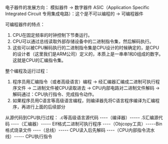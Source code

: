 电子器件的发展方向：
模拟器件 -> 数字器件
ASIC（Application Specific Integrated Circuit 专用集成电路）：这个是不可以编程的  -> 可编程器件

可编程器件的特点：
1. CPU在固定频率的时钟控制下节奏运行。
2. CPU可以通过总线读取外部存储设备中的二进制指令集，然后解码执行。
3. 这些可以被CPU解码执行的二进制指令集是CPU设计的时候确定的，是CPU的设计者（这里我们是ARM公司）定义的，本质上是一串串1和0组成的数字。这就是CPU的汇编指令集。

整个编程及运行过程：
1. 程序员用汇编指令（或者高级语言）编程 -> 经汇编器汇编成二进制可执行程序文件 -> 二进制文件被CPU读取进去 -> CPU内部电路对二进制文件解码 -> 解码通过：CPU执行指令、完成指令动作。
2. 如果程序员用C语言等高级语言编程，则编译器先将C语言程序编译为汇编程序，再进行上面的后续部分

从源代码到CPU执行过程：
.c等高级语言源代码  ----（编译器）----- .S汇编源代码 ----（汇编器）----- Elf格式二进制可执行程序 ----（Objcopy工具）-----Bin格式烧录文件 ----（总线）----- CPU读入后先解码 ----（CPU内部指令流水线）----- CPU执行指令
